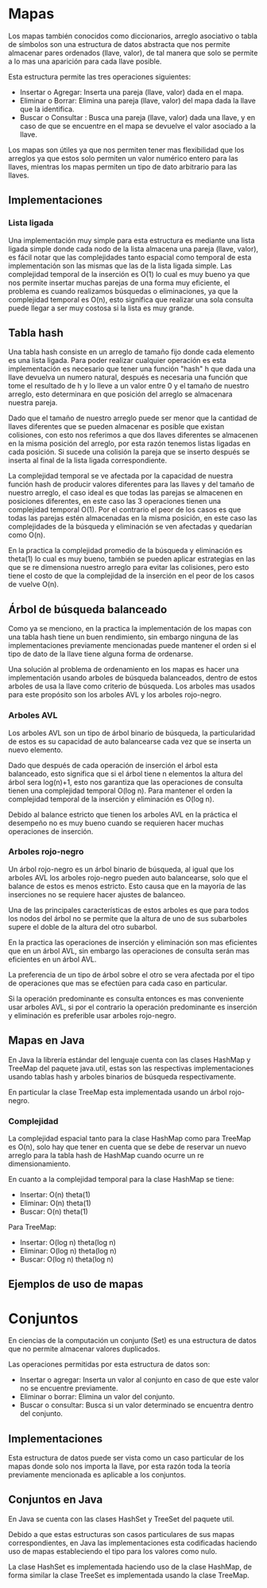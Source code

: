 
# Mapas
Los mapas también conocidos como diccionarios, arreglo asociativo o tabla de símbolos son una estructura de datos abstracta que nos permite almacenar pares ordenados (llave, valor), de tal manera que solo se permite a lo mas una aparición para cada llave posible.

Esta estructura permite las tres operaciones siguientes:
- Insertar o Agregar: Inserta una pareja (llave, valor) dada en el mapa.
- Eliminar o Borrar: Elimina una pareja (llave, valor) del mapa dada la llave que la identifica.
- Buscar o Consultar : Busca una pareja (llave, valor) dada una llave, y en caso de que se encuentre en el mapa se devuelve el valor asociado a la llave.

Los mapas son útiles ya que nos permiten tener mas flexibilidad que los arreglos ya que estos solo permiten un valor numérico entero para las llaves, mientras los mapas permiten un tipo de dato arbitrario para las llaves.

## Implementaciones
### Lista ligada
Una implementación muy simple para esta estructura es mediante una lista ligada simple donde cada nodo de la lista almacena una pareja (llave, valor), es fácil notar que las complejidades tanto espacial como temporal de esta implementación son las mismas que las de la lista ligada simple. Las complejidad temporal de la inserción es O(1) lo cual es muy bueno ya que nos permite insertar muchas parejas de una forma muy eficiente, el problema es cuando realizamos búsquedas o eliminaciones, ya que la complejidad temporal es O(n), esto significa que realizar una sola consulta puede llegar a ser muy costosa si la lista es muy grande.

## Tabla hash
Una tabla hash consiste en un arreglo de tamaño fijo donde cada elemento es una lista ligada. Para poder realizar cualquier operación es esta implementación es necesario que tener una función "hash" h que dada una llave devuelva un numero natural, después es necesaria una función que tome el resultado de h y lo lleve a un valor entre 0 y el tamaño de nuestro arreglo, esto determinara en que posición del  arreglo se almacenara nuestra pareja.

Dado que el tamaño de nuestro arreglo puede ser menor que la cantidad de llaves diferentes que se pueden almacenar es posible que existan colisiones, con esto nos referimos a que dos llaves diferentes se almacenen en la misma posición del arreglo, por esta razón tenemos listas ligadas en cada posición. Si sucede una colisión la pareja que se inserto después se inserta al final de la lista ligada correspondiente.

La complejidad temporal se ve afectada por la capacidad de nuestra función hash de producir valores diferentes para las llaves y del tamaño de nuestro arreglo, el caso ideal es que todas las parejas se almacenen en posiciones diferentes, en este caso las 3 operaciones tienen una complejidad temporal O(1). Por el contrario el peor de los casos es que todas las parejas estén almacenadas en la misma posición, en este caso las complejidades de la búsqueda y eliminación se ven afectadas y quedarían como O(n).

En la practica la complejidad promedio de la búsqueda y eliminación es theta(1) lo cual es muy bueno, también se pueden aplicar estrategias en las que se re dimensiona nuestro arreglo para evitar las colisiones, pero esto tiene el costo de que la complejidad de la inserción en el peor de los casos de vuelve O(n).

## Árbol de búsqueda balanceado
Como ya se menciono, en la practica la implementación de los mapas con una tabla hash tiene un buen rendimiento, sin embargo ninguna de las implementaciones previamente mencionadas puede mantener el orden si el tipo de dato de la llave tiene alguna forma de ordenarse.

Una solución al problema de ordenamiento en los mapas es hacer una implementación usando arboles de búsqueda balanceados, dentro de estos arboles de usa la llave como criterio de búsqueda. Los arboles mas usados para este propósito son los arboles AVL y los arboles rojo-negro.

### Arboles AVL
Los arboles AVL son un tipo de árbol binario de búsqueda, la particularidad de estos es su capacidad de auto balancearse cada vez que se inserta un nuevo elemento.

Dado que después de cada operación de inserción el árbol esta balanceado, esto significa que si el árbol tiene n elementos la altura del árbol sera log(n)+1, esto nos garantiza que las operaciones de consulta tienen una complejidad temporal O(log n). Para mantener el orden la complejidad temporal de la inserción y eliminación es O(log n).

Debido al balance estricto que tienen los arboles AVL en la práctica el desempeño no es muy bueno cuando se requieren hacer muchas operaciones de inserción.

### Arboles rojo-negro
Un árbol rojo-negro es un árbol binario de búsqueda, al igual que los arboles AVL los arboles rojo-negro pueden auto balancearse, solo que el balance de estos es menos estricto. Esto causa que en la mayoría de las inserciones no se requiere hacer ajustes de balanceo.

Una de las principales características de estos arboles es que para todos los nodos del árbol no se permite que la altura de uno de sus subarboles supere el doble de la altura del otro subarbol.

En la practica las operaciones de inserción y eliminación son mas eficientes que en un árbol AVL, sin embargo las operaciones de consulta serán mas eficientes en un árbol AVL.

La preferencia de un tipo de árbol sobre el otro se vera afectada por el tipo de operaciones que mas se efectúen para cada caso en particular.

Si la operación predominante es consulta entonces es mas conveniente usar arboles AVL, si por el contrario la operación predominante es inserción y eliminación es preferible usar arboles rojo-negro.

## Mapas en Java
En Java la librería estándar del lenguaje cuenta con las clases HashMap y TreeMap del paquete java.util, estas son las respectivas implementaciones usando tablas hash y arboles binarios de búsqueda respectivamente.

En particular la clase TreeMap esta implementada usando un árbol rojo-negro.

### Complejidad
La complejidad espacial tanto para la clase HashMap como para TreeMap es O(n), solo hay que tener en cuenta que se debe de reservar un nuevo arreglo para la tabla hash de HashMap cuando ocurre un re dimensionamiento.

En cuanto a la complejidad temporal para la clase HashMap se tiene:
- Insertar: O(n) theta(1)
- Eliminar: O(n) theta(1)
- Buscar: O(n) theta(1)

Para TreeMap:
- Insertar: O(log n) theta(log n)
- Eliminar: O(log n) theta(log n)
- Buscar: O(log n) theta(log n)

## Ejemplos de uso de mapas

# Conjuntos
En ciencias de la computación un conjunto (Set) es una estructura de datos que no permite almacenar valores duplicados.

Las operaciones permitidas por esta estructura de datos son:
- Insertar o agregar: Inserta un valor al conjunto en caso de que este valor no se encuentre previamente.
- Eliminar o borrar: Elimina un valor del conjunto.
- Buscar o consultar: Busca si un valor determinado se encuentra dentro del conjunto.

## Implementaciones
Esta estructura de datos puede ser vista como un caso particular de los mapas donde solo nos importa la llave, por esta razón toda la teoría previamente mencionada es aplicable a los conjuntos.

## Conjuntos en Java
En Java se cuenta con las clases HashSet y TreeSet del paquete util.

Debido a que estas estructuras son casos particulares de sus mapas correspondientes, en Java las implementaciones esta codificadas haciendo uso de mapas estableciendo el tipo para los valores como nulo.

La clase HashSet es implementada haciendo uso de la clase HashMap, de forma similar la clase TreeSet es implementada usando la clase TreeMap.


